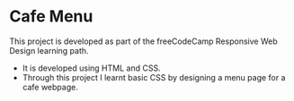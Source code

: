 # Cafe Menu
This project is developed as part of the freeCodeCamp Responsive Web Design learning path.
- It is developed using HTML and CSS.
- Through this project I learnt basic CSS by designing a menu page for a cafe webpage.

